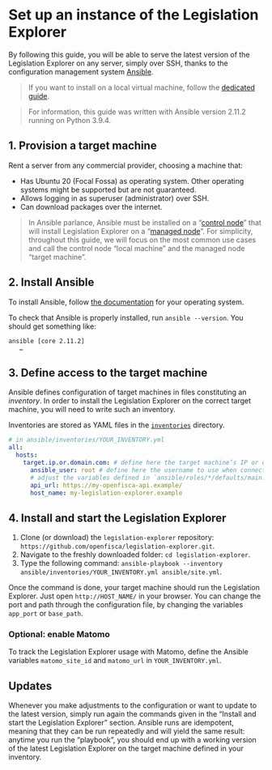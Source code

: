 # Set up an instance of the Legislation Explorer

By following this guide, you will be able to serve the latest version of the Legislation Explorer on any server, simply over SSH, thanks to the configuration management system [Ansible](https://www.ansible.com/).

> If you want to install on a local virtual machine, follow the [dedicated guide](./Serve-local-instance.md).

> For information, this guide was written with Ansible version 2.11.2 running on Python 3.9.4.

## 1. Provision a target machine

Rent a server from any commercial provider, choosing a machine that:

- Has Ubuntu 20 (Focal Fossa) as operating system. Other operating systems might be supported but are not guaranteed.
- Allows logging in as superuser (administrator) over SSH.
- Can download packages over the internet.

> In Ansible parlance, Ansible must be installed on a “[control node](https://docs.ansible.com/ansible/latest/network/getting_started/basic_concepts.html#control-node)” that will install Legislation Explorer on a “[managed node](https://docs.ansible.com/ansible/latest/network/getting_started/basic_concepts.html#managed-nodes)”. For simplicity, throughout this guide, we will focus on the most common use cases and call the control node “local machine” and the managed node “target machine”.

## 2. Install Ansible

To install Ansible, follow [the documentation](https://docs.ansible.com/ansible/latest/installation_guide/intro_installation.html#installing-ansible-on-specific-operating-systems) for your operating system.

To check that Ansible is properly installed, run `ansible --version`. You should get something like:

```
ansible [core 2.11.2]
   …
```

## 3. Define access to the target machine

Ansible defines configuration of target machines in files constituting an _inventory_. In order to install the Legislation Explorer on the correct target machine, you will need to write such an inventory.

Inventories are stored as YAML files in the [`inventories`](../ansible/inventories/) directory.

```yaml
# in ansible/inventories/YOUR_INVENTORY.yml
all:
  hosts:
    target.ip.or.domain.com: # define here the target machine’s IP or domain name
      ansible_user: root # define here the username to use when connecting over SSH
      # adjust the variables defined in `ansible/roles/*/defaults/main.yml` below:
      api_url: https://my-openfisca-api.example/
      host_name: my-legislation-explorer.example
```

## 4. Install and start the Legislation Explorer

1. Clone (or download) the `legislation-explorer` repository: `https://github.com/openfisca/legislation-explorer.git`.
2. Navigate to the freshly downloaded folder: `cd legislation-explorer`.
3. Type the following command: `ansible-playbook --inventory ansible/inventories/YOUR_INVENTORY.yml ansible/site.yml`.

Once the command is done, your target machine should run the Legislation Explorer. Just open `http://HOST_NAME/` in your browser. You can change the port and path through the configuration file, by changing the variables `app_port` or `base_path`.

### Optional: enable Matomo

To track the Legislation Explorer usage with Matomo, define the Ansible variables `matomo_site_id` and `matomo_url` in `YOUR_INVENTORY.yml`.

## Updates

Whenever you make adjustments to the configuration or want to update to the latest version, simply run again the commands given in the “Install and start the Legislation Explorer” section. Ansible runs are idempotent, meaning that they can be run repeatedly and will yield the same result: anytime you run the “playbook”, you should end up with a working version of the latest Legislation Explorer on the target machine defined in your inventory.
